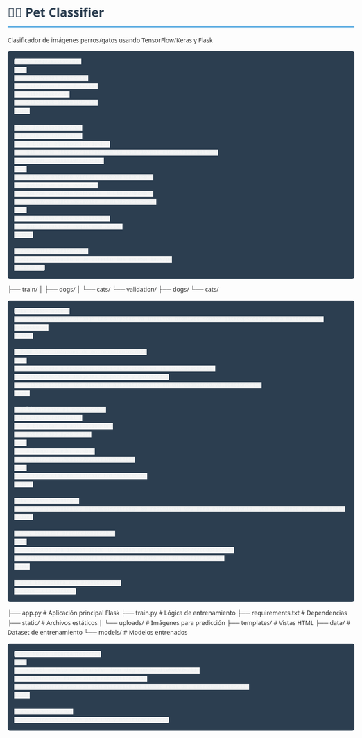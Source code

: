 <!DOCTYPE html>
<html lang="es">
<head>
    <meta charset="UTF-8">
    <meta name="viewport" content="width=device-width, initial-scale=1.0">
    <title>Pet Classifier - Clasificador de Perros/Gatos</title>
    <style>
        body {
            font-family: 'Segoe UI', Tahoma, Geneva, Verdana, sans-serif;
            line-height: 1.6;
            max-width: 800px;
            margin: 0 auto;
            padding: 20px;
            color: #333;
        }
        h1 {
            color: #2c3e50;
            border-bottom: 2px solid #3498db;
            padding-bottom: 10px;
        }
        h2 {
            color: #2980b9;
            margin-top: 25px;
        }
        code {
            background: #f4f4f4;
            padding: 2px 5px;
            border-radius: 3px;
            font-family: 'Courier New', monospace;
        }
        pre {
            background: #2c3e50;
            color: #ecf0f1;
            padding: 15px;
            border-radius: 5px;
            overflow-x: auto;
        }
        .note {
            background: #e7f5fe;
            border-left: 4px solid #3498db;
            padding: 10px;
            margin: 15px 0;
        }
        .warning {
            background: #fff3cd;
            border-left: 4px solid #ffc107;
            padding: 10px;
            margin: 15px 0;
        }
        .terminal {
            background: #2c3e50;
            color: #ecf0f1;
            padding: 10px 15px;
            border-radius: 5px;
            font-family: 'Courier New', monospace;
        }
    </style>
</head>
<body>
    <h1>🐶🐱 Pet Classifier</h1>
    <p>Clasificador de imágenes perros/gatos usando TensorFlow/Keras y Flask</p>

    <h2>📋 Requisitos</h2>
    <ul>
        <li>Python 3.8+</li>
        <li>TensorFlow 2.x</li>
        <li>Flask</li>
        <li>Flask-SocketIO</li>
    </ul>

    <h2>🚀 Instalación</h2>
    <div class="terminal">
        # Clonar el repositorio<br>
        git clone https://github.com/tu-usuario/pet_classifier.git<br>
        cd pet_classifier<br><br>
        
        # Crear entorno virtual (recomendado)<br>
        python -m venv venv<br>
        source venv/bin/activate  # Linux/Mac<br>
        .\venv\Scripts\activate  # Windows<br><br>
        
        # Instalar dependencias<br>
        pip install -r requirements.txt
    </div>

    <h2>⚙️ Configuración</h2>
    <p>Crea la estructura de directorios necesaria:</p>
    <pre>data/
├── train/
│   ├── dogs/
│   └── cats/
└── validation/
    ├── dogs/
    └── cats/</pre>

    <div class="note">
        <strong>Nota:</strong> Las carpetas ya incluyen archivos <code>.gitkeep</code> para mantener la estructura.
    </div>

    <h2>🖼️ Subir imágenes de entrenamiento</h2>
    <ol>
        <li>Accede a <code>/upload-train</code> en la aplicación</li>
        <li>Selecciona imágenes de perros y gatos</li>
        <li>El sistema las dividirá automáticamente en entrenamiento/validación</li>
    </ol>

    <h2>🏋️ Entrenar el modelo</h2>
    <div class="terminal">
        # Ejecutar la aplicación<br>
        python app.py<br><br>
        
        # Luego acceder a:<br>
        http://localhost:5000/train<br><br>
        
        # Hacer clic en "Iniciar Entrenamiento"
    </div>

    <div class="warning">
        <strong>Requisitos mínimos:</strong> Se recomienda GPU para entrenamiento. Con CPU puede ser muy lento.
    </div>

    <h2>🔍 Realizar predicciones</h2>
    <ol>
        <li>Sube una imagen desde la página principal (<code>/</code>)</li>
        <li>El modelo devolverá si es perro o gato con su confianza</li>
    </ol>

    <h2>📊 Estructura del Proyecto</h2>
    <pre>pet_classifier/
├── app.py                # Aplicación principal Flask
├── train.py              # Lógica de entrenamiento
├── requirements.txt      # Dependencias
├── static/               # Archivos estáticos
│   └── uploads/          # Imágenes para predicción
├── templates/            # Vistas HTML
├── data/                 # Dataset de entrenamiento
└── models/               # Modelos entrenados</pre>

    <h2>📌 Notas Importantes</h2>
    <ul>
        <li>El modelo usa transfer learning con MobileNetV2</li>
        <li>Incluye fine-tuning automático</li>
        <li>Interfaz web con actualización en tiempo real del entrenamiento</li>
    </ul>

    <h2>📄 Licencia</h2>
    <p>MIT License - Libre para uso y modificación</p>
</body>
</html>
